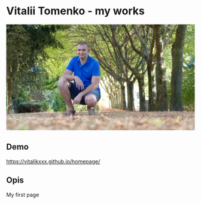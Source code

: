 # Vitalii Tomenko - my works

![Vitalii](Vitalii.jpeg)

## Demo

https://vitalikxxx.github.io/homepage/

## Opis

My first page
